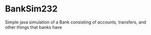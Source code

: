 # BankSim232
 Simple java simulation of a Bank consisting of accounts, transfers, and other things that banks have
